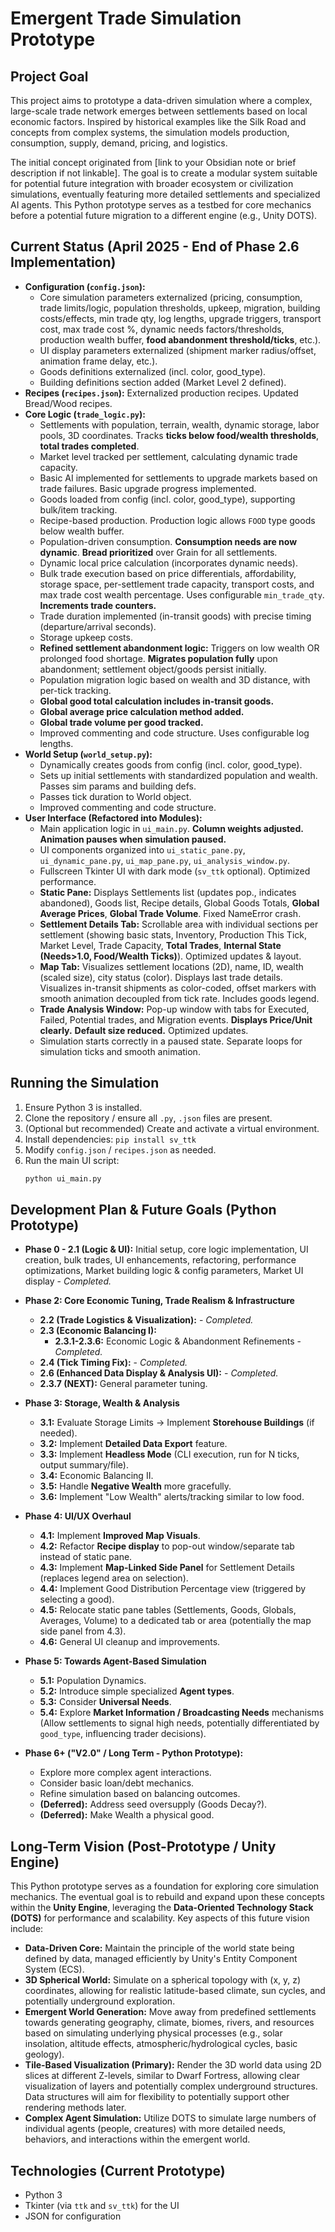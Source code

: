 # Emergent Trade Simulation Prototype

## Project Goal

This project aims to prototype a data-driven simulation where a complex, large-scale trade network emerges between settlements based on local economic factors. Inspired by historical examples like the Silk Road and concepts from complex systems, the simulation models production, consumption, supply, demand, pricing, and logistics.

The initial concept originated from [link to your Obsidian note or brief description if not linkable]. The goal is to create a modular system suitable for potential future integration with broader ecosystem or civilization simulations, eventually featuring more detailed settlements and specialized AI agents. This Python prototype serves as a testbed for core mechanics before a potential future migration to a different engine (e.g., Unity DOTS).

## Current Status (April 2025 - End of Phase 2.6 Implementation)

* **Configuration (`config.json`):**
    * Core simulation parameters externalized (pricing, consumption, trade limits/logic, population thresholds, upkeep, migration, building costs/effects, min trade qty, log lengths, upgrade triggers, transport cost, max trade cost %, dynamic needs factors/thresholds, production wealth buffer, **food abandonment threshold/ticks**, etc.).
    * UI display parameters externalized (shipment marker radius/offset, animation frame delay, etc.).
    * Goods definitions externalized (incl. color, good\_type).
    * Building definitions section added (Market Level 2 defined).
* **Recipes (`recipes.json`):** Externalized production recipes. Updated Bread/Wood recipes.
* **Core Logic (`trade_logic.py`):**
    * Settlements with population, terrain, wealth, dynamic storage, labor pools, 3D coordinates. Tracks **ticks below food/wealth thresholds**, **total trades completed**.
    * Market level tracked per settlement, calculating dynamic trade capacity.
    * Basic AI implemented for settlements to upgrade markets based on trade failures. Basic upgrade progress implemented.
    * Goods loaded from config (incl. color, good\_type), supporting bulk/item tracking.
    * Recipe-based production. Production logic allows `FOOD` type goods below wealth buffer.
    * Population-driven consumption. **Consumption needs are now dynamic**. **Bread prioritized** over Grain for all settlements.
    * Dynamic local price calculation (incorporates dynamic needs).
    * Bulk trade execution based on price differentials, affordability, storage space, per-settlement trade capacity, transport costs, and max trade cost wealth percentage. Uses configurable `min_trade_qty`. **Increments trade counters.**
    * Trade duration implemented (in-transit goods) with precise timing (departure/arrival seconds).
    * Storage upkeep costs.
    * **Refined settlement abandonment logic:** Triggers on low wealth OR prolonged food shortage. **Migrates population fully** upon abandonment; settlement object/goods persist initially.
    * Population migration logic based on wealth and 3D distance, with per-tick tracking.
    * **Global good total calculation includes in-transit goods.**
    * **Global average price calculation method added.**
    * **Global trade volume per good tracked.**
    * Improved commenting and code structure. Uses configurable log lengths.
* **World Setup (`world_setup.py`):**
    * Dynamically creates goods from config (incl. color, good\_type).
    * Sets up initial settlements with standardized population and wealth. Passes sim params and building defs.
    * Passes tick duration to World object.
    * Improved commenting and code structure.
* **User Interface (Refactored into Modules):**
    * Main application logic in `ui_main.py`. **Column weights adjusted.** **Animation pauses when simulation paused.**
    * UI components organized into `ui_static_pane.py`, `ui_dynamic_pane.py`, `ui_map_pane.py`, `ui_analysis_window.py`.
    * Fullscreen Tkinter UI with dark mode (`sv_ttk` optional). Optimized performance.
    * **Static Pane:** Displays Settlements list (updates pop., indicates abandoned), Goods list, Recipe details, Global Goods Totals, **Global Average Prices**, **Global Trade Volume**. Fixed NameError crash.
    * **Settlement Details Tab:** Scrollable area with individual sections per settlement (showing basic stats, Inventory, Production This Tick, Market Level, Trade Capacity, **Total Trades**, **Internal State (Needs>1.0, Food/Wealth Ticks)**). Optimized updates & layout.
    * **Map Tab:** Visualizes settlement locations (2D), name, ID, wealth (scaled size), city status (color). Displays last trade details. Visualizes in-transit shipments as color-coded, offset markers with smooth animation decoupled from tick rate. Includes goods legend.
    * **Trade Analysis Window:** Pop-up window with tabs for Executed, Failed, Potential trades, and Migration events. **Displays Price/Unit clearly.** **Default size reduced.** Optimized updates.
    * Simulation starts correctly in a paused state. Separate loops for simulation ticks and smooth animation.

## Running the Simulation

1.  Ensure Python 3 is installed.
2.  Clone the repository / ensure all `.py`, `.json` files are present.
3.  (Optional but recommended) Create and activate a virtual environment.
4.  Install dependencies: `pip install sv_ttk`
5.  Modify `config.json` / `recipes.json` as needed.
6.  Run the main UI script:
    ```bash
    python ui_main.py
    ```

## Development Plan & Future Goals (Python Prototype)

* **Phase 0 - 2.1 (Logic & UI):** Initial setup, core logic implementation, UI creation, bulk trades, UI enhancements, refactoring, performance optimizations, Market building logic & config parameters, Market UI display - *Completed.*

* **Phase 2: Core Economic Tuning, Trade Realism & Infrastructure**
    * **2.2 (Trade Logistics & Visualization):** - *Completed.*
    * **2.3 (Economic Balancing I):**
        * **2.3.1-2.3.6:** Economic Logic & Abandonment Refinements - *Completed.*
    * **2.4 (Tick Timing Fix):** - *Completed.*
    * **2.6 (Enhanced Data Display & Analysis UI):** - *Completed.*
    * **2.3.7 (NEXT):** General parameter tuning.

* **Phase 3: Storage, Wealth & Analysis**
    * **3.1:** Evaluate Storage Limits -> Implement **Storehouse Buildings** (if needed).
    * **3.2:** Implement **Detailed Data Export** feature.
    * **3.3:** Implement **Headless Mode** (CLI execution, run for N ticks, output summary/file).
    * **3.4:** Economic Balancing II.
    * **3.5:** Handle **Negative Wealth** more gracefully.
    * **3.6:** Implement "Low Wealth" alerts/tracking similar to low food.

* **Phase 4: UI/UX Overhaul**
    * **4.1:** Implement **Improved Map Visuals**.
    * **4.2:** Refactor **Recipe display** to pop-out window/separate tab instead of static pane.
    * **4.3:** Implement **Map-Linked Side Panel** for Settlement Details (replaces legend area on selection).
    * **4.4:** Implement Good Distribution Percentage view (triggered by selecting a good).
    * **4.5:** Relocate static pane tables (Settlements, Goods, Globals, Averages, Volume) to a dedicated tab or area (potentially the map side panel from 4.3).
    * **4.6:** General UI cleanup and improvements.

* **Phase 5: Towards Agent-Based Simulation**
    * **5.1:** Population Dynamics.
    * **5.2:** Introduce simple specialized **Agent types**.
    * **5.3:** Consider **Universal Needs**.
    * **5.4:** Explore **Market Information / Broadcasting Needs** mechanisms (Allow settlements to signal high needs, potentially differentiated by `good_type`, influencing trader decisions).

* **Phase 6+ ("V2.0" / Long Term - Python Prototype):**
    * Explore more complex agent interactions.
    * Consider basic loan/debt mechanics.
    * Refine simulation based on balancing outcomes.
    * **(Deferred):** Address seed oversupply (Goods Decay?).
    * **(Deferred):** Make Wealth a physical good.

## Long-Term Vision (Post-Prototype / Unity Engine)

This Python prototype serves as a foundation for exploring core simulation mechanics. The eventual goal is to rebuild and expand upon these concepts within the **Unity Engine**, leveraging the **Data-Oriented Technology Stack (DOTS)** for performance and scalability. Key aspects of this future vision include:

* **Data-Driven Core:** Maintain the principle of the world state being defined by data, managed efficiently by Unity's Entity Component System (ECS).
* **3D Spherical World:** Simulate on a spherical topology with (x, y, z) coordinates, allowing for realistic latitude-based climate, sun cycles, and potentially underground exploration.
* **Emergent World Generation:** Move away from predefined settlements towards generating geography, climate, biomes, rivers, and resources based on simulating underlying physical processes (e.g., solar insolation, altitude effects, atmospheric/hydrological cycles, basic geology).
* **Tile-Based Visualization (Primary):** Render the 3D world data using 2D slices at different Z-levels, similar to Dwarf Fortress, allowing clear visualization of layers and potentially complex underground structures. Data structures will aim for flexibility to potentially support other rendering methods later.
* **Complex Agent Simulation:** Utilize DOTS to simulate large numbers of individual agents (people, creatures) with more detailed needs, behaviors, and interactions within the emergent world.

## Technologies (Current Prototype)

* Python 3
* Tkinter (via `ttk` and `sv_ttk`) for the UI
* JSON for configuration
